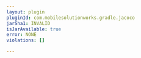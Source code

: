 ```yaml
---
layout: plugin
pluginId: com.mobilesolutionworks.gradle.jacoco
jarSha1: INVALID
isJarAvailable: true
error: NONE
violations: []

---
```

